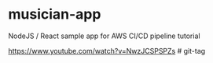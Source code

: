 # musician-app
NodeJS / React sample app for AWS CI/CD pipeline tutorial

https://www.youtube.com/watch?v=NwzJCSPSPZs
#   g i t - t a g  
 